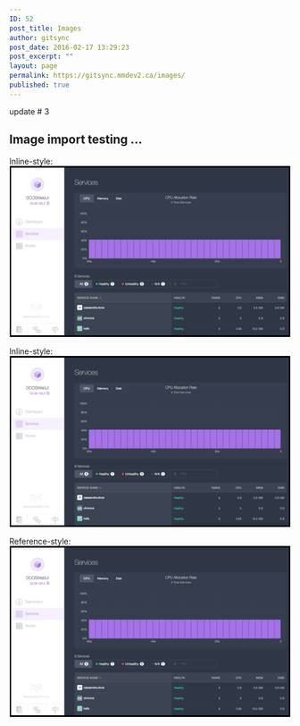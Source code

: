 ```yaml
---
ID: 52
post_title: Images
author: gitsync
post_date: 2016-02-17 13:29:23
post_excerpt: ""
layout: page
permalink: https://gitsync.mmdev2.ca/images/
published: true
---
```


update # 3

## Image import testing ...

Inline-style: 
![alt text](/assets/images/services.png "Logo Title Text 1")

Inline-style: 
![alt text](/assets/images/services2.png "Logo Title Text 1")


Reference-style: 
![alt text][logo]

[logo]: /assets/images/services.png "Logo Title Text 2"
